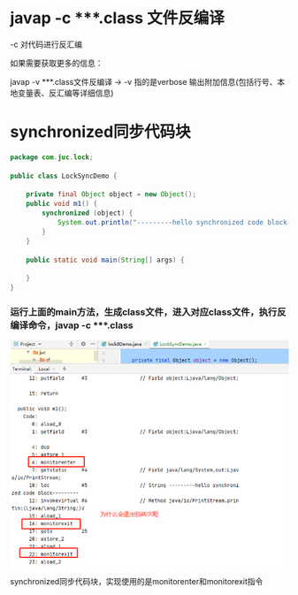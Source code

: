 # javap -c ***.class 文件反编译

-c 对代码进行反汇编

如果需要获取更多的信息：

javap -v ***.class文件反编译 ->  -v 指的是verbose 输出附加信息(包括行号、本地变量表、反汇编等详细信息)

# synchronized同步代码块

```java
package com.juc.lock;

public class LockSyncDemo {

    private final Object object = new Object();
    public void m1() {
        synchronized (object) {
            System.out.println("---------hello synchronized code block---------");
        }
    }

    public static void main(String[] args) {

    }
}
```

### 运行上面的main方法，生成class文件，进入对应class文件，执行反编译命令，javap -c ***.class

![](images/3.反编译文件.png)

synchronized同步代码块，实现使用的是monitorenter和monitorexit指令





